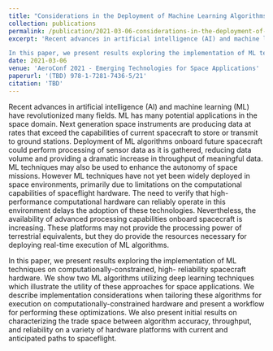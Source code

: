 ```yaml
---
title: "Considerations in the Deployment of Machine Learning Algorithms on Spaceflight Hardware"
collection: publications
permalink: /publication/2021-03-06-considerations-in-the-deployment-of-machine-learning-algorithms-on-spaceflight-hardware
excerpt: 'Recent advances in artificial intelligence (AI) and machine learning (ML) have revolutionized many fields. ML has many potential applications in the space domain. Next generation space instruments are producing data at rates that exceed the capabilities of current spacecraft to store or transmit to ground stations. Deployment of ML algorithms onboard future spacecraft could perform processing of sensor data as it is gathered, reducing data volume and providing a dramatic increase in throughput of meaningful data. ML techniques may also be used to enhance the autonomy of space missions. However ML techniques have not yet been widely deployed in space environments, primarily due to limitations on the computational capabilities of spaceflight hardware. The need to verify that high-performance computational hardware can reliably operate in this environment delays the adoption of these technologies. Nevertheless, the availability of advanced processing capabilities onboard spacecraft is increasing. These platforms may not provide the processing power of terrestrial equivalents, but they do provide the resources necessary for deploying real-time execution of ML algorithms.

In this paper, we present results exploring the implementation of ML techniques on computationally-constrained, high- reliability spacecraft hardware. We show two ML algorithms utilizing deep learning techniques which illustrate the utility of these approaches for space applications. We describe implementation considerations when tailoring these algorithms for execution on computationally-constrained hardware and present a workflow for performing these optimizations. We also present initial results on characterizing the trade space between algorithm accuracy, throughput, and reliability on a variety of hardware platforms with current and anticipated paths to spaceflight.'
date: 2021-03-06
venue: 'AeroConf 2021 - Emerging Technologies for Space Applications'
paperurl: '(TBD) 978-1-7281-7436-5/21'
citation: 'TBD'
---
```

Recent advances in artificial intelligence (AI) and machine learning (ML) have revolutionized many fields. ML has many potential applications in the space domain. Next generation space instruments are producing data at rates that exceed the capabilities of current spacecraft to store or transmit to ground stations. Deployment of ML algorithms onboard future spacecraft could perform processing of sensor data as it is gathered, reducing data volume and providing a dramatic increase in throughput of meaningful data. ML techniques may also be used to enhance the autonomy of space missions. However ML techniques have not yet been widely deployed in space environments, primarily due to limitations on the computational capabilities of spaceflight hardware. The need to verify that high-performance computational hardware can reliably operate in this environment delays the adoption of these technologies. Nevertheless, the availability of advanced processing capabilities onboard spacecraft is increasing. These platforms may not provide the processing power of terrestrial equivalents, but they do provide the resources necessary for deploying real-time execution of ML algorithms.

In this paper, we present results exploring the implementation of ML techniques on computationally-constrained, high- reliability spacecraft hardware. We show two ML algorithms utilizing deep learning techniques which illustrate the utility of these approaches for space applications. We describe implementation considerations when tailoring these algorithms for execution on computationally-constrained hardware and present a workflow for performing these optimizations. We also present initial results on characterizing the trade space between algorithm accuracy, throughput, and reliability on a variety of hardware platforms with current and anticipated paths to spaceflight.